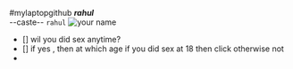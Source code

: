 #mylaptopgithub
***rahul***\
--caste--
`rahul`
![ your name]("C:\Users\LENOVO\Downloads\parrot.jpg")
- [] wil you did sex anytime?
- [] if yes , then at which age if you did sex at  18 then click otherwise not
- 

